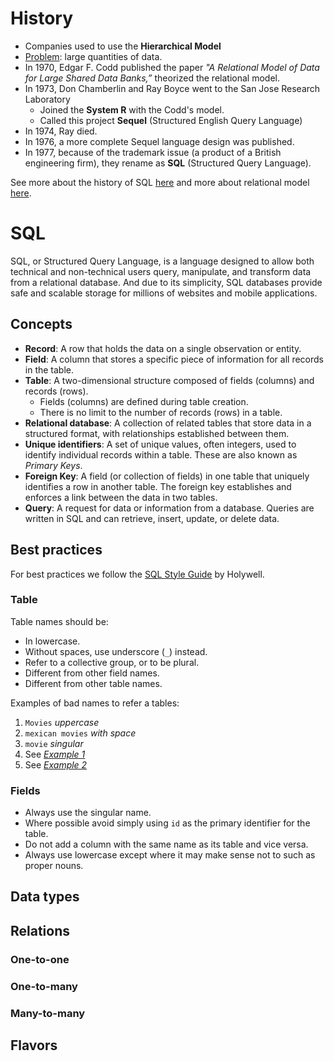 # History
- Companies used to use the **Hierarchical Model**
- <u>Problem</u>: large quantities of data.
- In 1970, Edgar F. Codd published the paper *"A Relational Model of Data for Large Shared Data Banks,”* theorized the relational model.
- In 1973, Don Chamberlin and Ray Boyce went to the San Jose Research Laboratory
	- Joined the **System R** with the Codd's model.
	- Called this project **Sequel** (Structured English Query Language)
- In 1974, Ray died.
- In 1976, a more complete Sequel language design was published.
- In 1977, because of the trademark issue (a product of a British engineering firm), they rename as **SQL** (Structured Query Language).

See more about the history of SQL [here](https://ieeexplore.ieee.org/document/6359709) and more about relational model [here](https://www.ibm.com/topics/relational-databases).

# SQL
SQL, or Structured Query Language, is a language designed to allow both technical and non-technical users query, manipulate, and transform data from a relational database. And due to its simplicity, SQL databases provide safe and scalable storage for millions of websites and mobile applications.
## Concepts
- **Record**: A row that holds the data on a single observation or entity.
- **Field**: A column that stores a specific piece of information for all records in the table.
- **Table**: A two-dimensional structure composed of fields (columns) and records (rows).
    - Fields (columns) are defined during table creation.
    - There is no limit to the number of records (rows) in a table.
- **Relational database**: A collection of related tables that store data in a structured format, with relationships established between them.
- **Unique identifiers**: A set of unique values, often integers, used to identify individual records within a table. These are also known as _Primary Keys_.
- **Foreign Key**: A field (or collection of fields) in one table that uniquely identifies a row in another table. The foreign key establishes and enforces a link between the data in two tables.
- **Query**: A request for data or information from a database. Queries are written in SQL and can retrieve, insert, update, or delete data.
## Best practices
For best practices we follow the [SQL Style Guide](https://www.sqlstyle.guide/) by Holywell.
### Table
Table names should be:
- In lowercase.
- Without spaces, use underscore (`_`) instead.
- Refer to a collective group, or to be plural.
- Different from other field names.
- Different from other table names.

Examples of bad names to refer a tables:
1. `Movies` *uppercase*
2. `mexican movies` *with space*
3. `movie` *singular*
4. See [*Example 1*](02.1.Examples.png)
5. See [*Example 2*](02.1.Examples.png)
### Fields
- Always use the singular name.
- Where possible avoid simply using `id` as the primary identifier for the table.
- Do not add a column with the same name as its table and vice versa.
- Always use lowercase except where it may make sense not to such as proper nouns.
## Data types
## Relations
### One-to-one
### One-to-many
### Many-to-many

## Flavors
